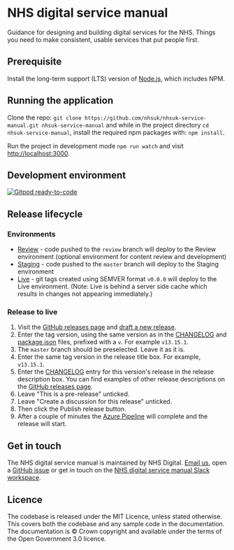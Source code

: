 # NHS digital service manual

Guidance for designing and building digital services for the NHS. Things you need to make consistent, usable services that put people first.

## Prerequisite

Install the long-term support (LTS) version of <a href="https://nodejs.org/en/">Node.js</a>, which includes NPM.

## Running the application

Clone the repo: `git clone https://github.com/nhsuk/nhsuk-service-manual.git nhsuk-service-manual` and while in the project directory `cd nhsuk-service-manual`, install the required npm packages with: `npm install`.

Run the project in development mode `npm run watch` and visit <a href="http://localhost:3000">http://localhost:3000</a>.

## Development environment

[![Gitpod ready-to-code](https://img.shields.io/badge/Gitpod-ready--to--code-blue?logo=gitpod)](https://gitpod.io/#https://github.com/nhsuk/nhsuk-service-manual)

## Release lifecycle

### Environments

- [Review](https://nhsuk-service-manual-pr.azurewebsites.net/) - code pushed to the `review` branch will deploy to the Review environment (optional environment for content review and development)
- [Staging](https://nhsuk-service-manual-dev-uks.azurewebsites.net/) - code pushed to the `master` branch will deploy to the Staging environment
- [Live](https://service-manual.nhs.uk/) - git tags created using SEMVER format `v0.0.0` will deploy to the Live environment. (Note: Live is behind a server side cache which results in changes not appearing immediately.)

### Release to live

1. Visit the [GitHub releases page](https://github.com/nhsuk/nhsuk-service-manual/releases) and [draft a new release](https://github.com/nhsuk/nhsuk-service-manual/releases/new).
2. Enter the tag version, using the same version as in the [CHANGELOG](https://github.com/nhsuk/nhsuk-service-manual/blob/master/CHANGELOG.md) and [package.json](https://github.com/nhsuk/nhsuk-service-manual/blob/master/package.json#L3) files, prefixed with a `v`. For example `v13.15.1`.
3. The `master` branch should be preselected. Leave it as it is.
4. Enter the same tag version in the release title box. For example, `v13.15.1`.
5. Enter the [CHANGELOG](https://github.com/nhsuk/nhsuk-service-manual/blob/master/CHANGELOG.md) entry for this version's release in the release description box. You can find examples of other release descriptions on the [GitHub releases page](https://github.com/nhsuk/nhsuk-service-manual/releases).
6. Leave "This is a pre-release" unticked.
7. Leave "Create a discussion for this release" unticked.
8. Then click the Publish release button.
9. After a couple of minutes the [Azure Pipeline](https://dev.azure.com/nhsuk/NHS%20digital%20service%20manual/_build?definitionId=386) will complete and the release will start.

## Get in touch

The NHS digital service manual is maintained by NHS Digital. [Email us](mailto:service-manual@nhs.net), open a [GitHub issue](https://github.com/nhsuk/nhsuk-service-manual/issues/new) or get in touch on the [NHS digital service manual Slack workspace](https://service-manual.nhs.uk/slack).

## Licence

The codebase is released under the MIT Licence, unless stated otherwise. This covers both the codebase and any sample code in the documentation. The documentation is © Crown copyright and available under the terms of the Open Government 3.0 licence.
